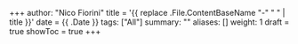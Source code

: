 +++
author: "Nico Fiorini"
title = '{{ replace .File.ContentBaseName "-" " " | title }}'
date = {{ .Date }}
tags: ["All"]
summary: ""
aliases: []
weight: 1
draft = true
showToc = true
+++
